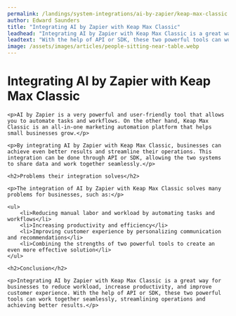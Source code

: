 ```yaml
---
permalink: /landings/system-integrations/ai-by-zapier/keap-max-classic
author: Edward Saunders
title: "Integrating AI by Zapier with Keap Max Classic"
leadhead: "Integrating AI by Zapier with Keap Max Classic is a great way for businesses to reduce workload, increase productivity, and improve customer experience"
leadtext: "With the help of API or SDK, these two powerful tools can work together seamlessly, streamlining operations and achieving better results."
image: /assets/images/articles/people-sitting-near-table.webp
---
```

<div class="arttext">
	<h1>Integrating AI by Zapier with Keap Max Classic</h1>

	<p>AI by Zapier is a very powerful and user-friendly tool that allows you to automate tasks and workflows. On the other hand, Keap Max Classic is an all-in-one marketing automation platform that helps small businesses grow.</p>

	<p>By integrating AI by Zapier with Keap Max Classic, businesses can achieve even better results and streamline their operations. This integration can be done through API or SDK, allowing the two systems to share data and work together seamlessly.</p>

	<h2>Problems their integration solves</h2>

	<p>The integration of AI by Zapier with Keap Max Classic solves many problems for businesses, such as:</p>

	<ul>
		<li>Reducing manual labor and workload by automating tasks and workflows</li>
		<li>Increasing productivity and efficiency</li>
		<li>Improving customer experience by personalizing communication and recommendations</li>
		<li>Combining the strengths of two powerful tools to create an even more effective solution</li>
	</ul>

	<h2>Conclusion</h2>

	<p>Integrating AI by Zapier with Keap Max Classic is a great way for businesses to reduce workload, increase productivity, and improve customer experience. With the help of API or SDK, these two powerful tools can work together seamlessly, streamlining operations and achieving better results.</p>

</div>